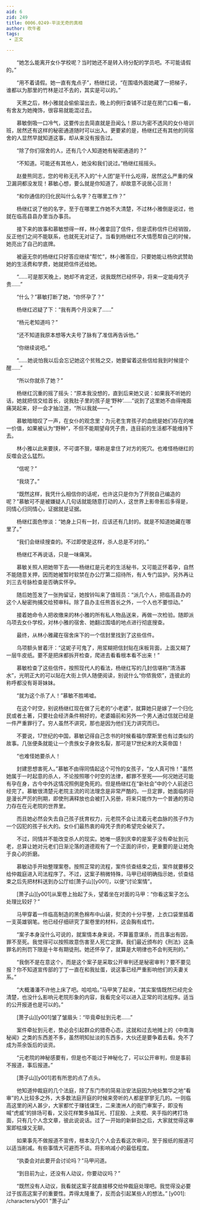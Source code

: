 ```yaml
---
aid: 6
zid: 249
title: 0006.0249-平淡无奇的真相
author: 吹牛者
tags: 
 - 正文

---
```




　　“她怎么能离开女仆学校呢？当时她还不是转入待分配的学员吧。不可能请假的。”

　　“用不着请假。她一直有鬼点子”，杨继红说，“在围墙外面她藏了一把梯子，谁都以为那里的竹林是过不去的，其实是可以的。”

　　天黑之后，林小雅就会偷偷溜出去，晚上的例行查铺不过是在房门口看一看，有舍友为她掩饰，很容易就能混过去。

　　慕敏倒吸一口冷气，这要传出去简直就是丑闻么！原以为密不透风的女仆培训班，居然还有这样的秘密通道随时可以出入。更要紧的是，杨继红还有其他的同宿舍的人显然早就知道这事，却从来没有报告过。

　　“除了你们宿舍的人，还有几个人知道她有秘密通道的？”

　　“不知道。可能还有其他人，她没和我们说过。”杨继红摇摇头。

　　赵曼熊同志，您的号称无孔不入的“十人团”是干什么吃得，居然这么严重的保卫漏洞都没发现！慕敏心想，要么就是你知道了，却故意不说居心叵测！

　　“和你通信的归化民叫什么名字？在哪里工作？”

　　杨继红说了他的名字，至于在哪里工作她不大清楚，不过林小雅倒是说过，他就在临高县县办里当办事员。

　　接下来的故事和慕敏想得一样，林小雅拿回了信件，但是谎称信件已经销毁，反正他们之间不能联系，也就死无对证了。当看到杨继红不大情愿帮自己的时候，她亮出了自己的底牌。

　　被逼无奈的杨继红只好答应继续“帮忙”，林小雅答应，只要她能让杨欣武赞助她的生活费和学费，她就把信件还给她。

　　“……可是那天晚上，她却不肯定还，说我既然已经怀孕，将来一定能母凭子贵……”

　　“什么？”慕敏打断了她，“你怀孕了？”

　　杨继红迟疑了下：“我有两个月没来了……”

　　“杨元老知道吗？”

　　“还不知道我原本想等大夫号了脉有了准信再告诉他。”

　　“你继续说吧。”

　　“……她说怕我以后会忘记她这个贫贱之交，她要留着这些信给我到时候提个醒……”

　　“所以你就杀了她？”

　　杨继红沉重的摇了摇头：“原本我没想的，直到后来她又说：如果我不听她的话，她就把信交给首长，说我肚子里的孩子是‘野种’……”说到了这里她不由得掩面痛哭起来，好一会才抽泣道，“所以我就——。”

　　慕敏暗暗叹了一声，在女仆的观念里：为元老生育孩子的血统是她们存在的唯一价值，如果被认为“野种”，不但不能期望母凭子贵，连目前的生活都不能维持下去。

　　林小雅以此来要挟，不可谓不狠，堪称是拿住了对方的死穴。也难怪杨继红的反噬会这么猛烈。

　　“信呢？”

　　“我烧了。”

　　“既然这样，我凭什么相信你的话呢，也许这只是你为了开脱自己编造的呢？”慕敏可不是被嫌疑人几句话就能随意打动的人，这世界上影帝影后多得是，同情心归同情心，证据就是证据。

　　杨继红面色惨淡：“她身上只有一封，应该还有几封的。就是不知道她藏在哪里了。”

　　“我们会继续搜查的。不过即使是这样，杀人总是不对的。”

　　杨继红不再说话，只是一味痛哭。

　　慕敏关照人把她带下去——杨继红是元老的生活秘书，又可能正怀着孕，自然不能随意关押，因而她被暂时软禁在办公厅第二招待所，有人专门监护。另外再让刘三去号脉检查是否确实怀孕。

　　随后她签发了一张拘留证，她按铃叫来了值班员：“派几个人，把临高县办的这个人秘密拘捕交给预审科。除了县办主任熊首长之外，一个人也不要惊动。”

　　接着她命令人把收缴来的林小雅的所有私人物品送来，再做一次检验。随即派乌项去女仆学校，对林小雅的宿舍、她翻过围墙的地点进行彻底搜查。

　　最终，从林小雅藏在宿舍床下的一个信封里找到了这些信件。

　　乌项额头冒着汗：“这妮子可鬼了，用浆糊把信封贴在床板背面，上面又糊了一层牛皮纸。要不是把床都拆开检查，爬进去看看根本看不出来！”

　　慕敏检查了这些信件，按照现代人的看法，杨继红写的几封信堪称“清汤寡水”，光明正大的可以贴在大街上供人随便阅读，别说什么“你侬我侬”，连彼此的称呼都没有哥哥妹妹。

　　“就为这个杀了人！”慕敏不胜唏嘘。

　　在这个时空，别说杨继红现在做了元老的“小老婆”，就算她只是嫁了一个归化民或者土著，只要社会经济条件稍好的，老婆婚前和另外一个男人通过信就已经是一件严重罪行了。穷人虽然不讲究，那也是因为他们无力讲究而已。

　　不要说，17世纪的中国，慕敏记得自己念书的时候看福尔摩斯里也有过类似的故事。几张便条就能让一个贵族女子身败名裂，那可是17世纪末的大英帝国！

　　“也难怪她要杀人！

　　封建思想害死人。”慕敏不由得同情起这个可怜的女孩子，“女人真可怜！”虽然她属于一时起意的杀人，不论按照哪个时空的法律，都罪不至死——何况她还可能有孕在身，古今中外这情况照例是免死的。但是杨继红在“新社会”中的个人前途已经完了。慕敏很清楚元老院主流的司法理念是非常严酷的。一旦定罪，她面临的将是漫长严厉的刑期，即使刑满释放也会被打入另册，将来只能作为一个普通的劳动力存在在元老院的世界里。

　　而且她必然会失去自己孩子抚育权力，元老院不会让流着元老血脉的孩子作为一个囚犯的孩子长大的。女仆们最热衷的母凭子贵的希望完全破灭了。

　　不过，同情并不能改变杀人的现实。她唯一感到庆幸的是案子没有牵扯到元老，总算让她对元老们日渐沦落的道德观有了一个正面的评价，更重要的是让她免于良心的折磨。

　　慕敏动手开始整理案卷。按照正常的流程，案件侦查结束之后，案件就要移交给仲裁庭进入司法程序了。不过，这案子稍微特殊，马甲已经明确指示她，侦查结束之后先把材料送到办公厅给[萧子山][y001]，以便“讨论案情”。

　　[萧子山][y001]从案卷上抬起了头，望着坐在对面的马甲：“你看这案子怎么处理比较好？”

　　马甲穿着一件临高制造的黑色棉布中山装，熨烫的十分平整，上衣口袋里插着一支英雄钢笔。他已经仔细研究了案卷里的材料，这会胸有成竹。

　　“案子本身没什么可说的，就案情本身来说，不算蓄意谋杀，而且事出有因，罪不至死。我觉得可以按照故意伤害至人死亡定罪。我们最近颁布的《刑法》这条罪名的刑罚下限是十年有期徒刑。她还怀孕了，就算是大明律也不会判死刑的。”

　　“我倒不是在意这个，而是这个案子是采取公开审判还是秘密审判？要不要见报？你不知道宣传部的丁丁一直在和我扯蛋，说这事已经严重影响他们的夫妻关系。”

　　“大概潘潘不许他上床了吧。哈哈哈。”马甲笑了起来，“其实案情既然已经完全清楚，也没什么影响元老院形象的内容，我看完全可以进入正常的司法程序。适当的公开报道也是可以的。”

　　[萧子山][y001]皱了皱眉头：“毕竟牵扯到元老……”

　　案件牵扯到元老，势必会引起群众的猎奇心态，这就和过去地摊上的《中南海秘闻》之类的东西差不多，虽然明知扯淡的东西多，大伙还是要争着去看。免不了成为茶余饭后的谈资。

　　“元老院的神秘感要有，但是也不能过于神秘化了，可以公开审判，但是事前不报道，事后报道。”

　　[萧子山][y001]若有所思的点了点头。

　　他知道仲裁庭的几个法庭，除了东门市的简易治安法庭因为地处繁华之地“看审”的人比较多之外，大多数法庭开庭的时候来旁听的人都是寥寥无几的。一则临高这里的闲人甚少，大家都忙于赚钱谋生，二来澳洲人的衙门审案子，即没有喊“虎威”的排场可看，又没花样繁多抽耳光、打屁股、上夹棍、夹手指的拷打场面，只有几个人念文章，彼此说说话。过了一开始的新鲜劲之后，大家就觉得这审案即枯燥又无聊。

　　如果事先不做报道不宣传，根本没几个人会去看这次审问，至于报纸的报道可以适当削减。有些事情大可避而不谈。将影响减小的最低程度。

　　“执委会对此要开会讨论吗？”马甲问道。

　　“到目前为止，还没有人动议，你要动议吗？”

　　“既然没有人动议，我看就这案子就直接移交给仲裁庭处理吧。我觉得没必要过于拔高这案子的重要性。弄得太隆重了，反而会引起某些人的想法。”
[y001]: /characters/y001 "萧子山"


